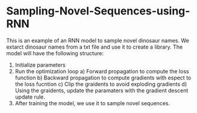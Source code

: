 # Sampling-Novel-Sequences-using-RNN
This is an example of an RNN model to sample novel dinosaur names.
We extarct dinosaur names from a txt file and use it to create a library. The model will have the following structure:
1) Initialize parameters
2) Run the optimization loop
   a) Forward propagation to compute the loss function
   b) Backward propagation to compute gradients with espect to the loss fucntion   c) Clip the graidents to avoid exploding gradients
   d) Using the graidents, update the paramaters with the gradient descent update rule.
3) After training the model, we use it to sample novel sequences.
